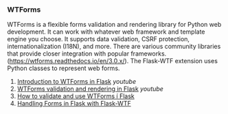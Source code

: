 ### WTForms
WTForms is a flexible forms validation and rendering library for Python web development. It can work with whatever web framework and template engine you choose. It supports data validation, CSRF protection, internationalization (I18N), and more. There are various community libraries that provide closer integration with popular frameworks. (https://wtforms.readthedocs.io/en/3.0.x/). The Flask-WTF extension uses Python classes to represent web forms.

1. [Introduction to WTForms in Flask](https://www.youtube.com/watch?v=vzaXBm-ZVOQ) _youtube_
1. [WTForms validation and rendering in Flask](https://www.youtube.com/watch?v=j5IQI4aW9ZU)  _youtube_
1. [How to validate and use WTForms í Flask](https://www.digitalocean.com/community/tutorials/how-to-use-and-validate-web-forms-with-flask-wtf)
1. [Handling Forms in Flask with Flask-WTF](https://hackersandslackers.com/flask-wtforms-forms/)
